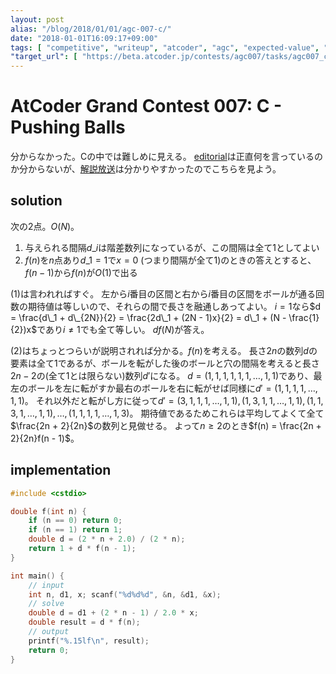 ```yaml
---
layout: post
alias: "/blog/2018/01/01/agc-007-c/"
date: "2018-01-01T16:09:17+09:00"
tags: [ "competitive", "writeup", "atcoder", "agc", "expected-value", "probability" ]
"target_url": [ "https://beta.atcoder.jp/contests/agc007/tasks/agc007_c" ]
---
```


# AtCoder Grand Contest 007: C - Pushing Balls

分からなかった。Cの中では難しめに見える。
[editorial](http://agc007.contest.atcoder.jp/data/agc/007/editorial.pdf)は正直何を言っているのか分からないが、[解説放送](https://www.youtube.com/watch?v=6ZP8JyGsQBs)は分かりやすかったのでこちらを見よう。

## solution

次の$2$点。$O(N)$。

1.  与えられる間隔$d\_i$は階差数列になっているが、この間隔は全て$1$としてよい
2.  $f(n)$を$n$点あり$d\_1 = 1$で$x = 0$ (つまり間隔が全て$1$)のときの答えとすると、$f(n - 1)$から$f(n)$が$O(1)$で出る

(1)は言われればすぐ。
左から$i$番目の区間と右から$i$番目の区間をボールが通る回数の期待値は等しいので、それらの間で長さを融通しあってよい。
$i = 1$なら$d = \frac{d\_1 + d\_{2N}}{2} = \frac{2d\_1 + (2N - 1)x}{2} = d\_1 + (N - \frac{1}{2})x$であり$i \ne 1$でも全て等しい。
$d f(N)$が答え。

(2)はちょっとつらいが説明されれば分かる。$f(n)$を考える。
長さ$2n$の数列$d$の要素は全て$1$であるが、ボールを転がした後のボールと穴の間隔を考えると長さ$2n-2$の(全て$1$とは限らない)数列$d'$になる。
$d = (1, 1, 1, 1, 1, 1, \dots, 1, 1)$であり、最左のボールを左に転がすか最右のボールを右に転がせば同様に$d' = (1, 1, 1, 1, \dots, 1, 1)$。
それ以外だと転がし方に従って$d' = (3, 1, 1, 1, \dots, 1, 1), (1, 3, 1, 1, \dots, 1, 1), (1, 1, 3, 1, \dots, 1, 1), \dots, (1, 1, 1, 1, \dots, 1, 3)$。
期待値であるためこれらは平均してよくて全て$\frac{2n + 2}{2n}$の数列と見做せる。
よって$n \ge 2$のとき$f(n) = \frac{2n + 2}{2n}f(n - 1)$。

## implementation

``` c++
#include <cstdio>

double f(int n) {
    if (n == 0) return 0;
    if (n == 1) return 1;
    double d = (2 * n + 2.0) / (2 * n);
    return 1 + d * f(n - 1);
}

int main() {
    // input
    int n, d1, x; scanf("%d%d%d", &n, &d1, &x);
    // solve
    double d = d1 + (2 * n - 1) / 2.0 * x;
    double result = d * f(n);
    // output
    printf("%.15lf\n", result);
    return 0;
}
```
